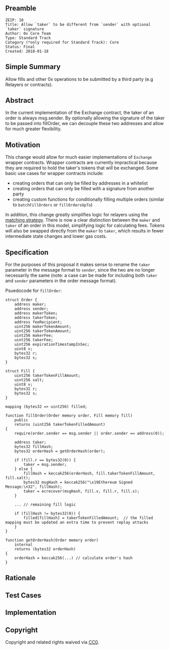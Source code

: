 ## Preamble

    ZEIP: 18
    Title: Allow `taker` to be different from `sender` with optional `taker` signature
    Author: 0x Core Team
    Type: Standard Track
    Category (*only required for Standard Track): Core
    Status: Final
    Created: 2018-01-18

## Simple Summary

Allow fills and other 0x operations to be submitted by a third party (e.g Relayers or contracts).

## Abstract

In the current implementation of the Exchange contract, the taker of an order is always msg.sender. By optionally allowing the signature of the taker to be passed into fillOrder, we can decouple these two addresses and allow for much greater flexibility.

## Motivation

This change would allow for much easier implementations of `Exchange` wrapper contracts. Wrapper contracts are currently impractical because they are required to hold the taker's tokens that will be exchanged. Some basic use cases for wrapper contracts include:

-   creating orders that can only be filled by addresses in a whitelist
-   creating orders that can only be filled with a signature from another party
-   creating custom functions for conditionally filling multiple orders (similar to `batchFillOrders` or `fillOrdersUpTo`)

In addition, this change greatly simplifies logic for relayers using the [matching strategy](https://0xproject.com/wiki#Matching). There is now a clear distinction between the `maker` and `taker` of an order in this model, simplifying logic for calculating fees. Tokens will also be swapped directly from the `maker` to `taker`, which results in fewer intermediate state changes and lower gas costs.

## Specification

For the purposes of this proposal it makes sense to rename the `taker` parameter in the message format to `sender`, since the two are no longer necessarily the same (note: a case can be made for including both `taker` and `sender` parameters in the order message format).

Psuedocode for `fillOrder`:

```
struct Order {
    address maker;
    address sender;
    address makerToken;
    address takerToken;
    address feeRecipient;
    uint256 makerTokenAmount;
    uint256 takerTokenAmount;
    uint256 makerFee;
    uint256 takerFee;
    uint256 expirationTimestampInSec;
    uint8 v;
    bytes32 r;
    bytes32 s;
}

struct Fill {
    uint256 takerTokenFillAmount;
    uint256 salt;
    uint8 v;
    bytes32 r;
    bytes32 s;
}

mapping (bytes32 => uint256) filled;

function fillOrder(Order memory order, Fill memory fill)
    public
    returns (uint256 takerTokenFilledAmount)
{
    require(order.sender == msg.sender || order.sender == address(0));

    address taker;
    bytes32 fillHash;
    bytes32 orderHash = getOrderHash(order);

    if (fill.r == bytes32(0)) {
        taker = msg.sender;
    } else {
        fillHash = keccak256(orderHash, fill.takerTokenFillAmount, fill.salt);
        bytes32 msgHash = keccak256("\x19Ethereum Signed Message:\n32", fillHash);
        taker = ecrecover(msgHash, fill.v, fill.r, fill.s);
    }

    ... // remaining fill logic

    if (fillHash != bytes32(0)) {
        filled[fillHash] = takerTokenFilledAmount;  // the filled mapping must be updated an extra time to prevent replay attacks
    }
}

function getOrderHash(Order memory order)
    internal
    returns (bytes32 orderHash)
{
    orderHash = keccak256(...) // calculate order's hash
}
```

## Rationale

## Test Cases

## Implementation

## Copyright

Copyright and related rights waived via [CC0](https://creativecommons.org/publicdomain/zero/1.0/).
